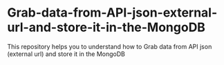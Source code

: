 # Grab-data-from-API-json-external-url-and-store-it-in-the-MongoDB
This repository helps you to understand how to  Grab data from API json (external url) and store it in the MongoDB
